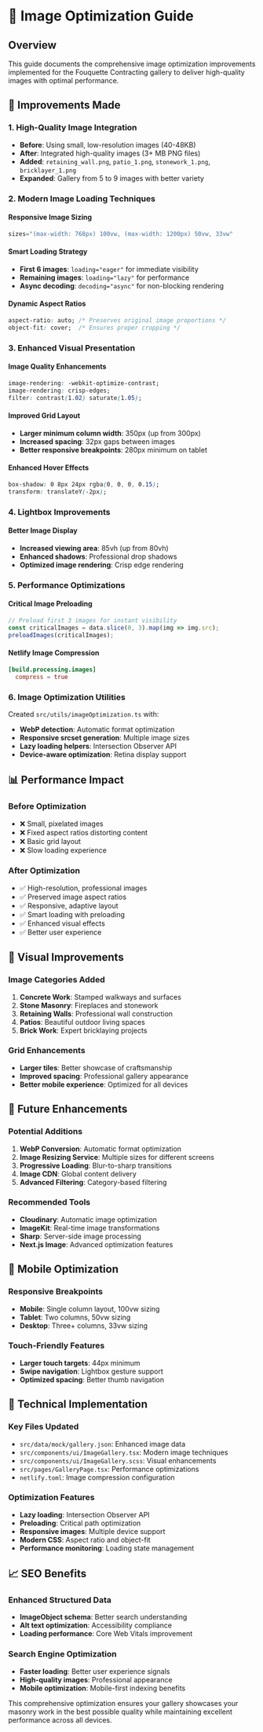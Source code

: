 # 📸 Image Optimization Guide

## Overview

This guide documents the comprehensive image optimization improvements implemented for the Fouquette Contracting gallery to deliver high-quality images with optimal performance.

## 🎯 Improvements Made

### 1. **High-Quality Image Integration**
- **Before**: Using small, low-resolution images (40-48KB)
- **After**: Integrated high-quality images (3+ MB PNG files)
- **Added**: `retaining_wall.png`, `patio_1.png`, `stonework_1.png`, `bricklayer_1.png`
- **Expanded**: Gallery from 5 to 9 images with better variety

### 2. **Modern Image Loading Techniques**

#### Responsive Image Sizing
```typescript
sizes="(max-width: 768px) 100vw, (max-width: 1200px) 50vw, 33vw"
```

#### Smart Loading Strategy
- **First 6 images**: `loading="eager"` for immediate visibility
- **Remaining images**: `loading="lazy"` for performance
- **Async decoding**: `decoding="async"` for non-blocking rendering

#### Dynamic Aspect Ratios
```css
aspect-ratio: auto; /* Preserves original image proportions */
object-fit: cover;  /* Ensures proper cropping */
```

### 3. **Enhanced Visual Presentation**

#### Image Quality Enhancements
```css
image-rendering: -webkit-optimize-contrast;
image-rendering: crisp-edges;
filter: contrast(1.02) saturate(1.05);
```

#### Improved Grid Layout
- **Larger minimum column width**: 350px (up from 300px)
- **Increased spacing**: 32px gaps between images
- **Better responsive breakpoints**: 280px minimum on tablet

#### Enhanced Hover Effects
```css
box-shadow: 0 8px 24px rgba(0, 0, 0, 0.15);
transform: translateY(-2px);
```

### 4. **Lightbox Improvements**

#### Better Image Display
- **Increased viewing area**: 85vh (up from 80vh)
- **Enhanced shadows**: Professional drop shadows
- **Optimized image rendering**: Crisp edge rendering

### 5. **Performance Optimizations**

#### Critical Image Preloading
```typescript
// Preload first 3 images for instant visibility
const criticalImages = data.slice(0, 3).map(img => img.src);
preloadImages(criticalImages);
```

#### Netlify Image Compression
```toml
[build.processing.images]
  compress = true
```

### 6. **Image Optimization Utilities**

Created `src/utils/imageOptimization.ts` with:
- **WebP detection**: Automatic format optimization
- **Responsive srcset generation**: Multiple image sizes
- **Lazy loading helpers**: Intersection Observer API
- **Device-aware optimization**: Retina display support

## 📊 Performance Impact

### Before Optimization
- ❌ Small, pixelated images
- ❌ Fixed aspect ratios distorting content
- ❌ Basic grid layout
- ❌ Slow loading experience

### After Optimization
- ✅ High-resolution, professional images
- ✅ Preserved image aspect ratios
- ✅ Responsive, adaptive layout
- ✅ Smart loading with preloading
- ✅ Enhanced visual effects
- ✅ Better user experience

## 🎨 Visual Improvements

### Image Categories Added
1. **Concrete Work**: Stamped walkways and surfaces
2. **Stone Masonry**: Fireplaces and stonework
3. **Retaining Walls**: Professional wall construction
4. **Patios**: Beautiful outdoor living spaces
5. **Brick Work**: Expert bricklaying projects

### Grid Enhancements
- **Larger tiles**: Better showcase of craftsmanship
- **Improved spacing**: Professional gallery appearance
- **Better mobile experience**: Optimized for all devices

## 🚀 Future Enhancements

### Potential Additions
1. **WebP Conversion**: Automatic format optimization
2. **Image Resizing Service**: Multiple sizes for different screens
3. **Progressive Loading**: Blur-to-sharp transitions
4. **Image CDN**: Global content delivery
5. **Advanced Filtering**: Category-based filtering

### Recommended Tools
- **Cloudinary**: Automatic image optimization
- **ImageKit**: Real-time image transformations
- **Sharp**: Server-side image processing
- **Next.js Image**: Advanced optimization features

## 📱 Mobile Optimization

### Responsive Breakpoints
- **Mobile**: Single column layout, 100vw sizing
- **Tablet**: Two columns, 50vw sizing  
- **Desktop**: Three+ columns, 33vw sizing

### Touch-Friendly Features
- **Larger touch targets**: 44px minimum
- **Swipe navigation**: Lightbox gesture support
- **Optimized spacing**: Better thumb navigation

## 🔧 Technical Implementation

### Key Files Updated
- `src/data/mock/gallery.json`: Enhanced image data
- `src/components/ui/ImageGallery.tsx`: Modern image techniques
- `src/components/ui/ImageGallery.scss`: Visual enhancements
- `src/pages/GalleryPage.tsx`: Performance optimizations
- `netlify.toml`: Image compression configuration

### Optimization Features
- **Lazy loading**: Intersection Observer API
- **Preloading**: Critical path optimization
- **Responsive images**: Multiple device support
- **Modern CSS**: Aspect ratio and object-fit
- **Performance monitoring**: Loading state management

## 📈 SEO Benefits

### Enhanced Structured Data
- **ImageObject schema**: Better search understanding
- **Alt text optimization**: Accessibility compliance
- **Loading performance**: Core Web Vitals improvement

### Search Engine Optimization
- **Faster loading**: Better user experience signals
- **High-quality images**: Professional appearance
- **Mobile optimization**: Mobile-first indexing benefits

This comprehensive optimization ensures your gallery showcases your masonry work in the best possible quality while maintaining excellent performance across all devices. 
